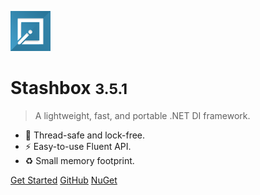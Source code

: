 ![logo](assets/images/icon.png)

# Stashbox <small>3.5.1</small>

> A lightweight, fast, and portable .NET DI framework.

- 🚀 Thread-safe and lock-free.
- ⚡️️ ️Easy-to-use Fluent API.
- ♻️ Small memory footprint.

[Get Started](getting-started/overview)
[GitHub](https://github.com/z4kn4fein/stashbox)
[NuGet](https://www.nuget.org/packages/Stashbox/)